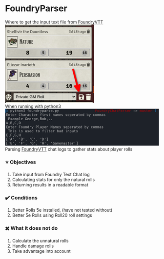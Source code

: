 # FoundryParser
Where to get the input text file from [FoundryVTT](https://foundryvtt.com/) <br/>
![Chat Logs](assets/Save1.png)
<br/>
When running with python3
![Usage](assets/Example1.png)
<br/>
Parsing [FoundryVTT](https://foundryvtt.com/) chat logs to gather stats about player rolls
### :star: Objectives
1. Take input from Foundry Text Chat log
2. Calculating stats for only the natural rolls
3. Returning results in a readable format
### :heavy_check_mark: Conditions
1. Better Rolls 5e installed, (have not tested without)
2. Better 5e Rolls using Roll20 roll settings

### ✖️ What it does not do
1. Calculate the unnatural rolls 
2. Handle damage rolls
3. Take advantage into account
